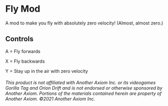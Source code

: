 # Fly Mod
A mod to make you fly with absolutely zero velocity! (Almost, almost zero.)

## Controls
A = Fly forwards

X = Fly backwards

Y = Stay up in the air with zero velocity

###### This product is not affiliated with Another Axiom Inc. or its videogames Gorilla Tag and Orion Drift and is not endorsed or otherwise sponsored by Another Axiom. Portions of the materials contained herein are property of Another Axiom. ©2021 Another Axiom Inc.
